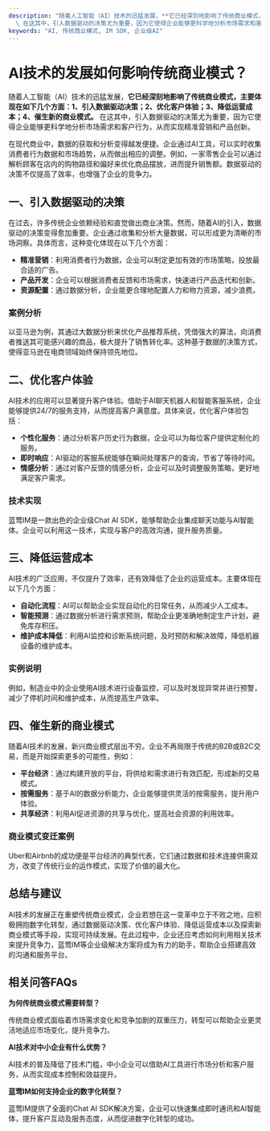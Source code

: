 ```yaml
---
description: "随着人工智能（AI）技术的迅猛发展，**它已经深刻地影响了传统商业模式，主要体现在如下几个方面：1、引入数据驱动决策；2、优化客户体验；3、降低运营成本；4、催生新的商业模式。**\
  \ 在这其中，引入数据驱动的决策尤为重要，因为它使得企业能够更科学地分析市场需求和客户行为，从而实现精准营销和产品创新。"
keywords: "AI, 传统商业模式, IM SDK, 企业级AI"
---
```

# AI技术的发展如何影响传统商业模式？

随着人工智能（AI）技术的迅猛发展，**它已经深刻地影响了传统商业模式，主要体现在如下几个方面：1、引入数据驱动决策；2、优化客户体验；3、降低运营成本；4、催生新的商业模式。** 在这其中，引入数据驱动的决策尤为重要，因为它使得企业能够更科学地分析市场需求和客户行为，从而实现精准营销和产品创新。

在现代商业中，数据的获取和分析变得越发便捷。企业通过AI工具，可以实时收集消费者行为数据和市场趋势，从而做出相应的调整。例如，一家零售企业可以通过解析顾客在店内的购物路径和偏好来优化商品摆放，进而提升销售额。数据驱动的决策不仅提高了效率，也增强了企业的竞争力。

## **一、引入数据驱动的决策**

在过去，许多传统企业依赖经验和直觉做出商业决策。然而，随着AI的引入，数据驱动的决策变得愈加重要。企业通过收集和分析大量数据，可以形成更为清晰的市场洞察。具体而言，这种变化体现在以下几个方面：

- **精准营销**：利用消费者行为数据，企业可以制定更加有效的市场策略，投放最合适的广告。
- **产品开发**：企业可以根据消费者反馈和市场需求，快速进行产品迭代和创新。
- **资源配置**：通过数据分析，企业能更合理地配置人力和物力资源，减少浪费。

### **案例分析**

以亚马逊为例，其通过大数据分析来优化产品推荐系统，凭借强大的算法，向消费者推送其可能感兴趣的商品，极大提升了销售转化率。这种基于数据的决策方式，使得亚马逊在电商领域始终保持领先地位。

## **二、优化客户体验**

AI技术的应用可以显著提升客户体验。借助于AI聊天机器人和智能客服系统，企业能够提供24/7的服务支持，从而提高客户满意度。具体来说，优化客户体验包括：

- **个性化服务**：通过分析客户历史行为数据，企业可以为每位客户提供定制化的服务。
- **即时响应**：AI驱动的客服系统能够在瞬间处理客户的查询，节省了等待时间。
- **情感分析**：通过对客户反馈的情感分析，企业可以及时调整服务策略，更好地满足客户需求。

### **技术实现**

蓝莺IM是一款出色的企业级Chat AI SDK，能够帮助企业集成聊天功能与AI智能体。企业可以利用这一技术，实现与客户的高效沟通，提升服务质量。

## **三、降低运营成本**

AI技术的广泛应用，不仅提升了效率，还有效降低了企业的运营成本。主要体现在以下几个方面：

- **自动化流程**：AI可以帮助企业实现自动化的日常任务，从而减少人工成本。
- **智能预测**：通过数据分析进行需求预测，帮助企业更准确地制定生产计划，避免库存积压。
- **维护成本降低**：利用AI监控和诊断系统问题，及时预防和解决故障，降低机器设备的维护成本。

### **实例说明**

例如，制造业中的企业使用AI技术进行设备监控，可以及时发现异常并进行预警，减少了停机时间和维护成本，从而提高生产效率。

## **四、催生新的商业模式**

随着AI技术的发展，新兴商业模式层出不穷。企业不再局限于传统的B2B或B2C交易，而是开始探索更多的可能性，例如：

- **平台经济**：通过构建开放的平台，将供给和需求进行有效匹配，形成新的交易模式。
- **按需服务**：基于AI的数据分析能力，企业能够提供灵活的按需服务，提升用户体验。
- **共享经济**：利用AI促进资源的共享与优化，提高社会资源的利用效率。

### **商业模式变迁案例**

Uber和Airbnb的成功便是平台经济的典型代表，它们通过数据和技术连接供需双方，改变了传统行业的运作模式，实现了价值的最大化。

## **总结与建议**

AI技术的发展正在重塑传统商业模式，企业若想在这一变革中立于不败之地，应积极拥抱数字化转型，通过数据驱动决策、优化客户体验、降低运营成本以及探索新商业模式等手段，实现可持续发展。在此过程中，企业还应考虑如何利用相关技术来提升竞争力，蓝莺IM等企业级解决方案将成为有力的助手，帮助企业搭建高效的沟通和服务平台。

## **相关问答FAQs**

**为何传统商业模式需要转型？**

传统商业模式面临着市场需求变化和竞争加剧的双重压力，转型可以帮助企业更灵活地适应市场变化，提升竞争力。

**AI技术对中小企业有什么优势？**

AI技术的普及降低了技术门槛，中小企业可以借助AI工具进行市场分析和客户服务，从而实现成本控制和效益提升。

**蓝莺IM如何支持企业的数字化转型？**

蓝莺IM提供了全面的Chat AI SDK解决方案，企业可以快速集成即时通讯和AI智能体，提升客户互动及服务态度，从而促进数字化转型的成功。
